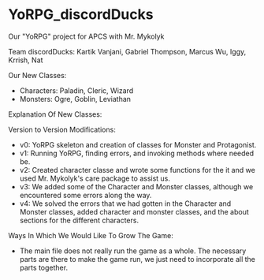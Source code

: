 # YoRPG_discordDucks
Our "YoRPG" project for APCS with Mr. Mykolyk

Team discordDucks: Kartik Vanjani, Gabriel Thompson, Marcus Wu, Iggy, Krrish, Nat


Our New Classes: 
- Characters: Paladin, Cleric, Wizard
- Monsters: Ogre, Goblin, Leviathan

Explanation Of New Classes:

Version to Version Modifications:
- v0: YoRPG skeleton and creation of classes for Monster and Protagonist. 
- v1: Running YoRPG, finding errors, and invoking methods where needed be.
- v2: Created character classe and wrote some functions for the it and we used Mr. Mykolyk's care package to assist us. 
- v3: We added some of the Character and Monster classes, although we encountered some errors along the way. 
- v4: We solved the errors that we had gotten in the Character and Monster classes, added character and monster classes, and the about sections for the different   characters. 

Ways In Which We Would Like To Grow The Game: 
- The main file does not really run the game as a whole. The necessary parts are there to make the game run, we just need to incorporate all the parts together. 
